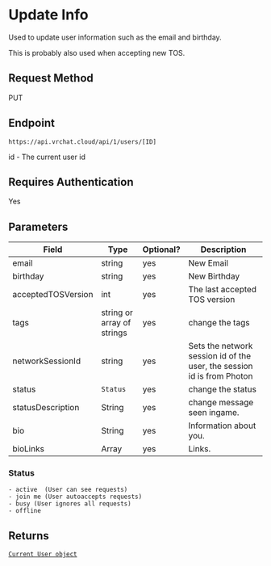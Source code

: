# Update Info

Used to update user information such as the email and birthday.

This is probably also used when accepting new TOS.

## Request Method
PUT

## Endpoint
    https://api.vrchat.cloud/api/1/users/[ID]

id - The current user id

## Requires Authentication
Yes

## Parameters

Field | Type | Optional? | Description
------|------|-----------|------------
email | string | yes | New Email
birthday | string | yes | New Birthday
acceptedTOSVersion | int |  yes | The last accepted TOS version
tags | string or array of strings | yes | change the tags
networkSessionId | string | yes |  Sets the network session id of the user, the session id is from Photon
status | `Status` | yes | change the status
statusDescription | String | yes | change message seen ingame.
bio | String | yes | Information about you.
bioLinks | Array | yes | Links.

### Status

    - active  (User can see requests)
    - join me (User autoaccepts requests)
    - busy (User ignores all requests)
    - offline

## Returns

[`Current User object`](API%20Objects/User.md)
